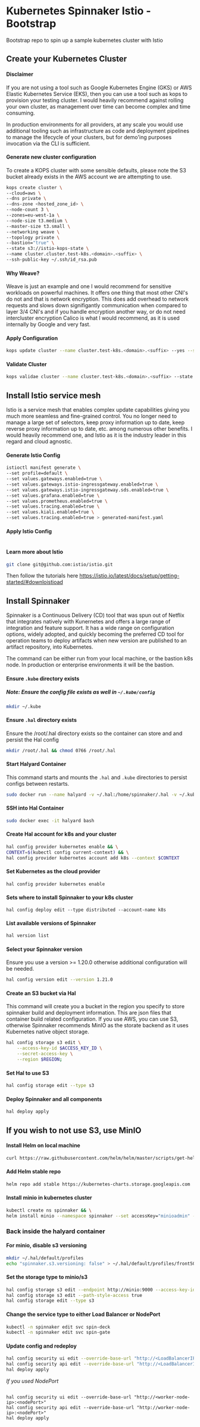 # Kubernetes Spinnaker Istio - Bootstrap
Bootstrap repo to spin up a sample kubernetes cluster with Istio

## Create your Kubernetes Cluster

#### Disclaimer
If you are not using a tool such as Google Kubernetes Engine (GKS) or AWS Elastic Kubernetes Service (EKS), then you can use a tool such as kops to provision your testing cluster. I would heavily recommend against rolling your own cluster, as management over time can become complex and time consuming.
 
In production environments for all providers, at any scale you would use additional tooling such as infrastructure as code and deployment pipelines to manage the lifecycle of your clusters, but for demo'ing purposes invocation via the CLI is sufficient.

#### Generate new cluster configuration
To create a KOPS cluster with some sensible defaults, please note the S3 bucket already exists in the AWS account we are attempting to use.

```bash
kops create cluster \
--cloud=aws \
--dns private \
--dns-zone <hosted_zone_id> \
--node-count 3 \
--zones=eu-west-1a \
--node-size t3.medium \
--master-size t3.small \
--networking weave \
--topology private \
--bastion="true" \
--state s3://istio-kops-state \
--name cluster.cluster.test-k8s.<domain>.<suffix> \
--ssh-public-key ~/.ssh/id_rsa.pub
```

####  Why Weave?

Weave is just an example and one I would recommend for sensitive workloads on powerful machines. It offers one thing that most other CNI's do not and that is network encryption. This does add overhead to network requests and slows down signifigantly communication when compared to layer 3/4 CNI's and if you handle encryption another way, or do not need intercluster encryption Calico is what I would recommend, as it is used internally by Google and very fast.

#### Apply Configuration
```bash
kops update cluster --name cluster.test-k8s.<domain>.<suffix> --yes --state s3://istio-kops-state
```

#### Validate Cluster
```bash
kops validae cluster --name cluster.test-k8s.<domain>.<suffix> --state s3://istio-kops-state
```


## Install Istio service mesh

Istio is a service mesh that enables complex update capabilities giving you much more seamless and fine-grained control. You no longer need to manage a large set of selectors, keep proxy information up to date, keep reverse proxy information up to date, etc. among numerous other benefits. I would heavily recommend one, and Istio as it is the industry leader in this regard and cloud agnostic.

#### Generate Istio Config
```bash
istioctl manifest generate \
--set profile=default \
--set values.gateways.enabled=true \
--set values.gateways.istio-ingressgateway.enabled=true \
--set values.gateways.istio-ingressgateway.sds.enabled=true \
--set values.grafana.enabled=true \
--set values.prometheus.enabled=true \
--set values.tracing.enabled=true \
--set values.kiali.enabled=true \
--set values.tracing.enabled=true > generated-manifest.yaml
```

#### Apply Istio Config
```bash

```



#### Learn more about Istio

```bash
git clone git@github.com:istio/istio.git
```

Then follow the tutorials here
https://istio.io/latest/docs/setup/getting-started/#downloistioad

## Install Spinnaker

Spinnaker is a Continuous Delivery (CD) tool that was spun out of Netflix that integrates natively with Kunernetes and offers a large range of integration and feature support. It has a wide range on configuration options, widely adopted, and quickly becoming the preferred CD tool for operation teams to deploy artifacts when new version are published to an artifact repository, into Kubernetes.

The command can be either run from your local machine, or the bastion k8s node. In production or enterprise environments it will be the bastion.


#### Ensure `.kube` directory exists
##### Note: Ensure the config file exists as well in `~/.kube/config`
```bash
mkdir ~/.kube
```

#### Ensure `.hal` directory exists
Ensure the /root/.hal directory exists so the container can store and and persist the Hal config
```bash
mkdir /root/.hal && chmod 0766 /root/.hal
```


#### Start Halyard Container
This command starts and mounts the `.hal` and `.kube` directories to persist configs between restarts.
```bash
sudo docker run --name halyard -v ~/.hal:/home/spinnaker/.hal -v ~/.kube/config:/home/spinnaker/.kube/config -d gcr.io/spinnaker-marketplace/halyard:stable
```

#### SSH into Hal Container
```bash
sudo docker exec -it halyard bash
```

#### Create Hal account for k8s and your cluster
```bash
hal config provider kubernetes enable && \
CONTEXT=$(kubectl config current-context) && \
hal config provider kubernetes account add k8s --context $CONTEXT
```

#### Set Kubernetes as the cloud provider
```
hal config provider kubernetes enable
```

#### Sets where to install Spinnaker to your k8s cluster
```
hal config deploy edit --type distributed --account-name k8s
```

#### List available versions of Spinnaker
```bash
hal version list
```

#### Select your Spinnaker version
Ensure you use a version >= 1.20.0 otherwise additional configuration will be needed.
```bash
hal config version edit --version 1.21.0
```

#### Create an S3 bucket via Hal
This command will create you a bucket in the region you specify to store spinnaker build and deployment information. This are json files that container build related configuration. If you use AWS, you can use S3, otherwise Spinnaker recommends MinIO as the storate backend as it uses Kubernetes native object storage.
```bash
hal config storage s3 edit \
    --access-key-id $ACCESS_KEY_ID \
    --secret-access-key \
    --region $REGION;
```

#### Set Hal to use S3
```bash
hal config storage edit --type s3
```

#### Deploy Spinnaker and all components
```bash
hal deploy apply
```

## If you wish to not use S3, use MinIO
#### Install Helm on local machine
```bash
curl https://raw.githubusercontent.com/helm/helm/master/scripts/get-helm-3 | bash
```
#### Add Helm stable repo
```bash
helm repo add stable https://kubernetes-charts.storage.googleapis.com
```
#### Install minio in kubernetes cluster
```bash
kubectl create ns spinnaker && \
helm install minio --namespace spinnaker --set accessKey="minioadmin" --set secretKey="minioadmin" --set persistence.enabled=false stable/minio
```

### Back inside the halyard container
#### For minio, disable s3 versioning
```bash
mkdir ~/.hal/default/profiles
echo "spinnaker.s3.versioning: false" > ~/.hal/default/profiles/front50-local.yml
```
#### Set the storage type to minio/s3
```bash
hal config storage s3 edit --endpoint http://minio:9000 --access-key-id "minioadmin" --secret-access-key "minioadmin"
hal config storage s3 edit --path-style-access true
hal config storage edit --type s3
```

#### Change the service type to either Load Balancer or NodePort
```bash
kubectl -n spinnaker edit svc spin-deck
kubectl -n spinnaker edit svc spin-gate
```

#### Update config and redeploy
```bash
hal config security ui edit --override-base-url "http://<LoadBalancerIP>:9000"
hal config security api edit --override-base-url "http://<LoadBalancerIP>:8084"
hal deploy apply
```
*If you used NodePort*
```

hal config security ui edit --override-base-url "http://<worker-node-ip>:<nodePort>"
hal config security api edit --override-base-url "http://worker-node-ip>:<nodePort>"
hal deploy apply
```
